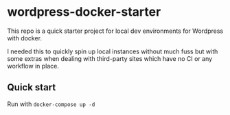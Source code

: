 # wordpress-docker-starter

This repo is a quick starter project for local dev environments for Wordpress with docker.

I needed this to quickly spin up local instances without much fuss but with some extras when dealing with third-party sites which have no CI or any workflow in place.
## Quick start

Run with `docker-compose up -d`
